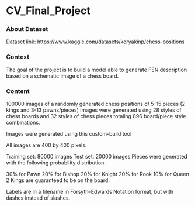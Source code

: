 # CV_Final_Project
### About Dataset
Dataset link: https://www.kaggle.com/datasets/koryakinp/chess-positions
### Context
The goal of the project is to build a model able to generate FEN description based on a schematic image of a chess board.

### Content
100000 images of a randomly generated chess positions of 5-15 pieces (2 kings and 3-13 pawns/pieces)
Images were generated using 28 styles of chess boards and 32 styles of chess pieces totaling 896 board/piece style combinations.

Images were generated using this custom-build tool

All images are 400 by 400 pixels.

Training set: 80000 images
Test set: 20000 images
Pieces were generated with the following probability distribution:

30% for Pawn
20% for Bishop
20% for Knight
20% for Rook
10% for Queen
2 Kings are guaranteed to be on the board.

Labels are in a filename in Forsyth–Edwards Notation format, but with dashes instead of slashes.

